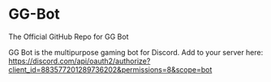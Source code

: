 # GG-Bot
The Official GitHub Repo for GG Bot

GG Bot is the multipurpose gaming bot for Discord. Add to your server here: https://discord.com/api/oauth2/authorize?client_id=883577201289736202&permissions=8&scope=bot

